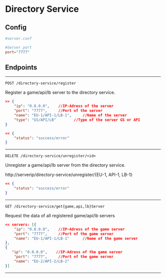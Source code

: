 # Directory Service

## Config

```conf
#server.conf

#Server port
port="7777"
```

## Endpoints

***

``POST /directory-service/register``

Register a game/api/lb server to the directory service.

```json
>> {
    "ip": "0.0.0.0",    //IP-Adress of the server
    "port": "7777",     //Port of the server
    "name": "EU-1/API-1/LB-1",     //Name of the server
    "type": "GS/API/LB"        //Type of the server GS or API
}
```
```json
<< {
    "status": "success/error" 
}
```
***

``DELETE /directory-service/unregister/<id>``

Unregister a game/api/lb server from the directory service.

http://serverip/directory-service/unregister/{EU-1, API-1, LB-1}

```json
<< {
    "status": "success/error" 
}
```
***

``GET /directory-service/get{game,api,lb}Server``

Request the data of all registered game/api/lb servers

```json
<< servers: [{
    "ip": "0.0.0.0",    //IP-Adress of the game server
    "port": "7777",     //Port of the game server
    "name": "EU-1/API-1/LB-1"      //Name of the game server
}, 
{
   "ip": "0.0.0.0",    //IP-Adress of the game server
    "port": "7777",     //Port of the game server
    "name": "EU-2/API-2/LB-2"     
}]
```

***
